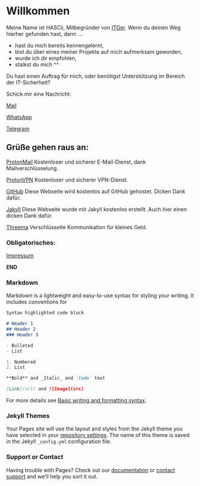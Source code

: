 # Willkommen

Meine Name ist HASCii, Mitbegründer von [ITGer](https://itger.de/).
Wenn du deinen Weg hierher gefunden hast, dann ...

- hast du mich bereits kennengelernt,
- bist du über eines meiner Projekte auf mich aufmerksam geworden,
- wurde ich dir empfohlen,
- stalkst du mich ^^

Du hast einen Auftrag für mich, oder benötigst Unterstützung im Bereich der IT-Sicherheit?

Schick mir eine Nachricht:

[Mail](mailto:security@hascii.de)

[WhatsApp](https://wa.me/491747582100)

[Telegram](https://telegram.me/ITGerDE)

<break>

## Grüße gehen raus an:

[ProtonMail](https://protonmail.com/de/) 
Kostenloser und sicherer E-Mail-Dienst, dank Mailverschlüsselung.

[ProtonVPN](https://protonvpn.com/de/)
Kostenloser und sicherer VPN-Dienst.

[GitHub](https://github.com/)
Diese Webseite wird kostenlos auf GitHub gehostet. Dicken Dank dafür.

[Jakyll](https://jekyllrb.com)
Diese Webseite wurde mit Jakyll kostenlos erstellt. Auch hier einen dicken Dank dafür.

[Threema](https://threema.ch/de)
Verschlüsselte Kommunikation für kleines Geld.


### Obligatorisches:

[Impressum](https://itrk.legal/uAj.8V.pqL.html?imp=1)

__END__


### Markdown

Markdown is a lightweight and easy-to-use syntax for styling your writing. It includes conventions for

```markdown
Syntax highlighted code block

# Header 1
## Header 2
### Header 3

- Bulleted
- List

1. Numbered
2. List

**Bold** and _Italic_ and `Code` text

[Link](url) and ![Image](src)
```

For more details see [Basic writing and formatting syntax](https://docs.github.com/en/github/writing-on-github/getting-started-with-writing-and-formatting-on-github/basic-writing-and-formatting-syntax).

### Jekyll Themes

Your Pages site will use the layout and styles from the Jekyll theme you have selected in your [repository settings](https://github.com/itgerde/hascii/settings/pages). The name of this theme is saved in the Jekyll `_config.yml` configuration file.

### Support or Contact

Having trouble with Pages? Check out our [documentation](https://docs.github.com/categories/github-pages-basics/) or [contact support](https://support.github.com/contact) and we’ll help you sort it out.
